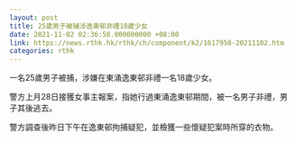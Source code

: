 ```yaml
---
layout: post
title: 25歲男子被捕涉逸東邨非禮18歲少女
date: 2021-11-02 02:36:58.000000000 +08:00
link: https://news.rthk.hk/rthk/ch/component/k2/1617958-20211102.htm
categories: rthk
---
```


一名25歲男子被捕，涉嫌在東涌逸東邨非禮一名18歲少女。

警方上月28日接獲女事主報案，指她行過東涌逸東邨期間，被一名男子非禮，男子其後逃去。

警方調查後昨日下午在逸東邨拘捕疑犯，並檢獲一些懷疑犯案時所穿的衣物。
